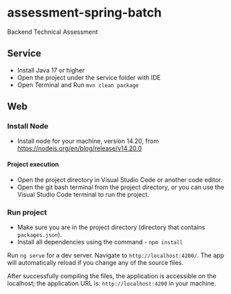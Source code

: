 # assessment-spring-batch
Backend Technical Assessment

## Service

- Install Java 17 or higher
- Open the project under the service folder with IDE
- Open Terminal and Run `mvn clean package`

## Web

### Install Node
- Install node for your machine, version 14.20, from https://nodejs.org/en/blog/release/v14.20.0

#### Project execution
- Open the project directory in Visual Studio Code or another code editor.
- Open the git bash terminal from the project directory, or you can use the Visual Studio Code terminal to run the project.

### Run project
- Make sure you are in the project directory (directory that contains `packages.json`).
- Install all dependencies using the command - `npm install`

Run `ng serve` for a dev server. Navigate to `http://localhost:4200/`. The app will automatically reload if you change any of the source files.

After successfully compiling the files, the application is accessible on the localhost;
the application URL is: `http://localhost:4200` in your machine.


